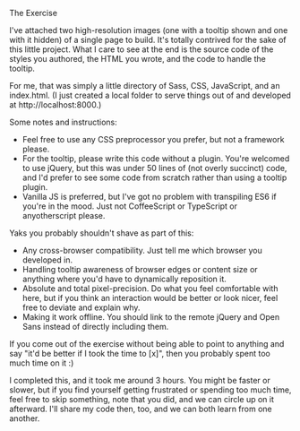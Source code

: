 The Exercise

I've attached two high-resolution images (one with a tooltip shown and one with it hidden) of a single page to build. It's totally contrived for the sake of this little project. What I care to see at the end is the source code of the styles you authored, the HTML you wrote, and the code to handle the tooltip. 

For me, that was simply a little directory of Sass, CSS, JavaScript, and an index.html. (I just created a local folder to serve things out of and developed at http://localhost:8000.)

Some notes and instructions:

* Feel free to use any CSS preprocessor you prefer, but not a framework please.
* For the tooltip, please write this code without a plugin. You're welcomed to use jQuery, but this was under 50 lines of (not overly succinct) code, and I'd prefer to see some code from scratch rather than using a tooltip plugin.
* Vanilla JS is preferred, but I've got no problem with transpiling ES6 if you're in the mood. Just not CoffeeScript or TypeScript or anyotherscript please.

Yaks you probably shouldn't shave as part of this:

* Any cross-browser compatibility. Just tell me which browser you developed in.
* Handling tooltip awareness of browser edges or content size or anything where you'd have to dynamically reposition it.
* Absolute and total pixel-precision. Do what you feel comfortable with here, but if you think an interaction would be better or look nicer, feel free to deviate and explain why.
* Making it work offline. You should link to the remote jQuery and Open Sans instead of directly including them.

If you come out of the exercise without being able to point to anything and say "it'd be better if I took the time to [x]", then you probably spent too much time on it :)

I completed this, and it took me around 3 hours. You might be faster or slower, but if you find yourself getting frustrated or spending too much time, feel free to skip something, note that you did, and we can circle up on it afterward. I'll share my code then, too, and we can both learn from one another.